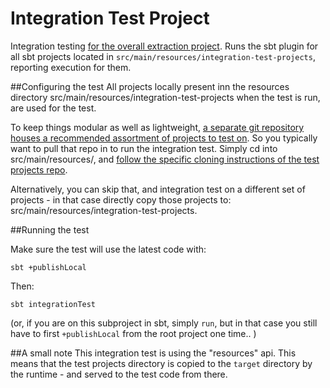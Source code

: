 # Integration Test Project

Integration testing [for the overall extraction project](https://github.com/CANVE/extractor). Runs the sbt plugin for all sbt projects located in `src/main/resources/integration-test-projects`, reporting execution for them.
<br> 

##Configuring the test
All projects locally present inn the resources directory src/main/resources/integration-test-projects when the test is run, are used for the test. 
<br>

To keep things modular as well as lightweight, [a separate git repository houses a recommended assortment of projects to test on](https://github.com/CANVE/extractor/tree/master/sbt-plugin-integration-test). So you typically want to pull that repo in to run the integration test. Simply cd into src/main/resources/, and [follow the specific cloning instructions of the test projects repo](https://github.com/CANVE/integration-test-projects#cloning). 
<br>

Alternatively, you can skip that, and integration test on a different set of projects - in that case directly copy those projects to: src/main/resources/integration-test-projects.

##Running the test 

Make sure the test will use the latest code with:
```
sbt +publishLocal
```

Then:
```
sbt integrationTest
```

 (or, if you are on this subproject in sbt, simply `run`, but in that case you still have to first `+publishLocal` from the root project one time.. )

##A small note
This integration test is using the "resources" api. This means that the test projects directory is copied to the `target` directory by the runtime  - and served to the test code from there. 
